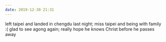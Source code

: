 ```yaml
---
date: 2019-12-30 21:31
---
```


left taipei and landed in chengdu last night; miss taipei and being with family :(
glad to see agong again; really hope he knows Christ before he passes away

